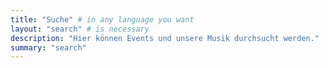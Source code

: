 ```yaml
---
title: "Suche" # in any language you want
layout: "search" # is necessary
description: "Hier können Events und unsere Musik durchsucht werden."
summary: "search"
---
```


